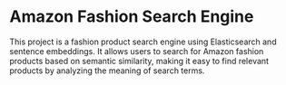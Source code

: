 # Amazon Fashion Search Engine
 This project is a fashion product search engine using Elasticsearch and sentence embeddings. It allows users to search for Amazon fashion products based on semantic similarity, making it easy to find relevant products by analyzing the meaning of search terms.
